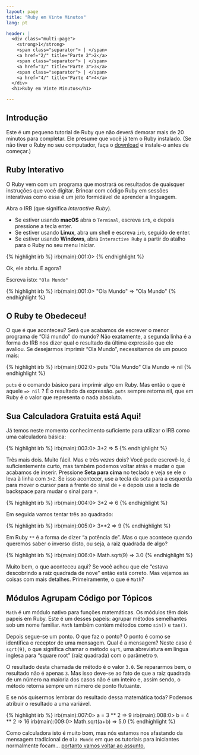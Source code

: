 ```yaml
---
layout: page
title: "Ruby em Vinte Minutos"
lang: pt

header: |
  <div class="multi-page">
    <strong>1</strong>
    <span class="separator"> | </span>
    <a href="2/" title="Parte 2">2</a>
    <span class="separator"> | </span>
    <a href="3/" title="Parte 3">3</a>
    <span class="separator"> | </span>
    <a href="4/" title="Parte 4">4</a>
  </div>
  <h1>Ruby em Vinte Minutos</h1>

---
```


## Introdução

Este é um pequeno tutorial de Ruby que não deverá demorar mais de 20
minutos para completar. Ele presume que você já tem o Ruby instalado.
(Se não tiver o Ruby no seu computador, faça o [download][installation]
e instale-o antes de começar.)

## Ruby Interativo

O Ruby vem com um programa que mostrará os resultados de quaisquer
instruções que você digitar. Brincar com código Ruby em sessões interativas
como essa é um jeito formidável de aprender a linguagem.

Abra o IRB (que significa _Interactive Ruby_).

* Se estiver usando **macOS** abra o `Terminal`, escreva `irb`, e depois
  pressione a tecla enter.
* Se estiver usando **Linux**, abra um shell e escreva `irb`, seguido de
  enter.
* Se estiver usando **Windows**, abra `Interactive Ruby` a partir do atalho
  para o Ruby no seu menu Iniciar.

{% highlight irb %}
irb(main):001:0>
{% endhighlight %}

Ok, ele abriu. E agora?

Escreva isto: `"Ola Mundo"`

{% highlight irb %}
irb(main):001:0> "Ola Mundo"
=> "Ola Mundo"
{% endhighlight %}

## O Ruby te Obedeceu!

O que é que aconteceu? Será que acabamos de escrever o menor
programa de “Olá mundo” do mundo? Não exatamente, a segunda linha é a forma do
IRB nos dizer qual o resultado da última expressão que ele avaliou. Se
desejarmos imprimir “Ola Mundo”, necessitamos de um pouco mais:

{% highlight irb %}
irb(main):002:0> puts "Ola Mundo"
Ola Mundo
=> nil
{% endhighlight %}

`puts` é o comando básico para imprimir algo em Ruby. Mas então o que é
aquele `=> nil` ? É o resultado da expressão. `puts` sempre retorna nil,
que em Ruby é o valor que representa o nada absoluto.

## Sua Calculadora Gratuita está Aqui!

Já temos neste momento conhecimento suficiente para utilizar o IRB como
uma calculadora básica:

{% highlight irb %}
irb(main):003:0> 3+2
=> 5
{% endhighlight %}

Três mais dois. Muito fácil. Mas e três *vezes* dois? Você pode
escrevê-lo, é suficientemente curto, mas também podemos voltar atrás e
mudar o que acabamos de inserir. Pressione **Seta para cima** no
teclado e veja se ele o leva à linha com `3+2`. Se isso acontecer, use a
tecla da seta para a esquerda para mover o cursor para a frente do sinal
de `+` e depois use a tecla de backspace para mudar o sinal para `*`.

{% highlight irb %}
irb(main):004:0> 3*2
=> 6
{% endhighlight %}

Em seguida vamos tentar três ao quadrado:

{% highlight irb %}
irb(main):005:0> 3**2
=> 9
{% endhighlight %}

Em Ruby `**` é a forma de dizer “a potência de”. Mas o que acontece quando
queremos saber o inverso disto, ou seja, a raiz quadrada de algo?

{% highlight irb %}
irb(main):006:0> Math.sqrt(9)
=> 3.0
{% endhighlight %}

Muito bem, o que aconteceu aqui? Se você achou que ele “estava descobrindo
a raiz quadrada de nove” então está correto. Mas vejamos as coisas com
mais detalhes. Primeiramente, o que é `Math`?

## Módulos Agrupam Código por Tópicos

`Math` é um módulo nativo para funções matemáticas. Os módulos têm dois
papeis em Ruby. Este é um desses papeis: agrupar métodos semelhantes sob
um nome familiar. `Math` também contém métodos como `sin()` e `tan()`.

Depois segue-se um ponto. O que faz o ponto? O ponto é como
se identifica o receptor de uma mensagem. Qual é a mensagem? Neste caso
é `sqrt(9)`, o que significa chamar o método `sqrt`, uma abreviatura em
língua inglesa para “square root” (raiz quadrada) com o parâmetro `9`.

O resultado desta chamada de método é o valor `3.0`. Se repararmos bem,
o resultado não é apenas `3`. Mas isso deve-se ao fato de que a raiz quadrada
de um número na maioria dos casos não é um inteiro e, assim sendo, o
método retorna sempre um número de ponto flutuante.

E se nós quisermos lembrar do resultado dessa matemática toda? Podemos
atribuir o resultado a uma variável.

{% highlight irb %}
irb(main):007:0> a = 3 ** 2
=> 9
irb(main):008:0> b = 4 ** 2
=> 16
irb(main):009:0> Math.sqrt(a+b)
=> 5.0
{% endhighlight %}

Como calculadora isto é muito bom, mas nós estamos nos afastando da
mensagem tradicional de `Ola Mundo` em que os tutoriais para iniciantes
normalmente focam… [portanto vamos voltar ao assunto.](2/)

[installation]: /pt/documentation/installation/
